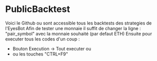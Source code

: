 # PublicBacktest

Voici le Github ou sont accessible tous les backtests des strategies de l'EyesBot
Afin de tester une monnaie il suffit de changer la ligne : "pair_symbol" avec la monnaie souhaité (par defaut ETH)
Ensuite pour executer tous les codes d'un coup :
- Bouton Execution -> Tout executer 
ou
- ou les touches "CTRL+F9"
